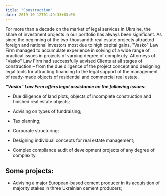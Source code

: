 ```yaml
---
title: "Construction"
date: 2019-10-12T01:49:33+03:00
---
```


For more than a decade on the market of legal services in Ukraine, the share of investment projects in our portfolio has always been significant. As since the beginning of the two-thousandth real estate projects attracted foreign and national investors most due to high capital gains, "Vasko" Law Firm managed to accumulate experience in solving of a wide range of practical issues in projects of varying degree of complexity. Attorneys of "Vasko" Law Firm had successfully advised Clients at all stages of construction – from the due diligence of the project concept and designing legal tools for attracting financing to the legal support of the management of ready-made objects of residential and commercial real estate.

***"Vasko" Law Firm offers legal assistance on the following issues:***

- Due diligence of land plots, objects of incomplete construction and finished real estate objects;

- Advising on types of fundraising;

- Tax planning;

- Corporate structuring;

- Designing individual concepts for real estate management;

- Complex compliance audit of development projects of any degree of complexity.

## Some projects:

- Advising a major European-based cement producer in its acquisition of majority stakes in three Ukrainian cement producers;